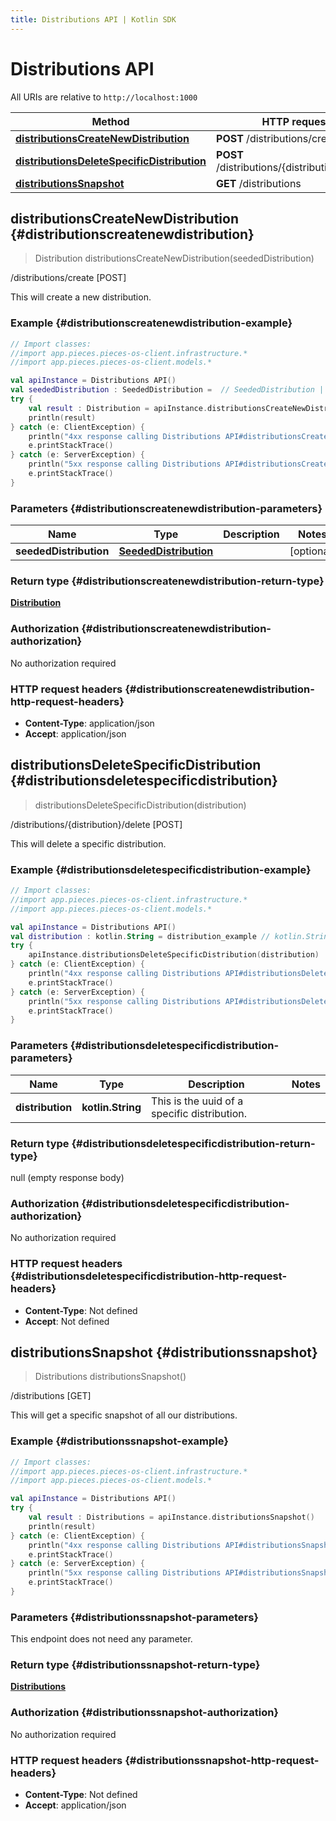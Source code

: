 ```yaml
---
title: Distributions API | Kotlin SDK
---
```


# Distributions API

All URIs are relative to `http://localhost:1000`

Method | HTTP request | Description
------------- | ------------- | -------------
[**distributionsCreateNewDistribution**](#distributionscreatenewdistribution) | **POST** /distributions/create | /distributions/create [POST]
[**distributionsDeleteSpecificDistribution**](#distributionsdeletespecificdistribution) | **POST** /distributions/\{distribution\}/delete | /distributions/\{distribution\}/delete [POST]
[**distributionsSnapshot**](#distributionssnapshot) | **GET** /distributions | /distributions [GET]


## **distributionsCreateNewDistribution** {#distributionscreatenewdistribution}
> Distribution distributionsCreateNewDistribution(seededDistribution)

/distributions/create [POST]

This will create a new distribution.

### Example {#distributionscreatenewdistribution-example}
```kotlin
// Import classes:
//import app.pieces.pieces-os-client.infrastructure.*
//import app.pieces.pieces-os-client.models.*

val apiInstance = Distributions API()
val seededDistribution : SeededDistribution =  // SeededDistribution | 
try {
    val result : Distribution = apiInstance.distributionsCreateNewDistribution(seededDistribution)
    println(result)
} catch (e: ClientException) {
    println("4xx response calling Distributions API#distributionsCreateNewDistribution")
    e.printStackTrace()
} catch (e: ServerException) {
    println("5xx response calling Distributions API#distributionsCreateNewDistribution")
    e.printStackTrace()
}
```

### Parameters {#distributionscreatenewdistribution-parameters}

Name | Type | Description  | Notes
------------- | ------------- | ------------- | -------------
 **seededDistribution** | [**SeededDistribution**](../models/SeededDistribution)|  | [optional]

### Return type {#distributionscreatenewdistribution-return-type}

[**Distribution**](../models/Distribution)

### Authorization {#distributionscreatenewdistribution-authorization}

No authorization required

### HTTP request headers {#distributionscreatenewdistribution-http-request-headers}

 - **Content-Type**: application/json
 - **Accept**: application/json

## **distributionsDeleteSpecificDistribution** {#distributionsdeletespecificdistribution}
> distributionsDeleteSpecificDistribution(distribution)

/distributions/\{distribution\}/delete [POST]

This will delete a specific distribution.

### Example {#distributionsdeletespecificdistribution-example}
```kotlin
// Import classes:
//import app.pieces.pieces-os-client.infrastructure.*
//import app.pieces.pieces-os-client.models.*

val apiInstance = Distributions API()
val distribution : kotlin.String = distribution_example // kotlin.String | This is the uuid of a specific distribution.
try {
    apiInstance.distributionsDeleteSpecificDistribution(distribution)
} catch (e: ClientException) {
    println("4xx response calling Distributions API#distributionsDeleteSpecificDistribution")
    e.printStackTrace()
} catch (e: ServerException) {
    println("5xx response calling Distributions API#distributionsDeleteSpecificDistribution")
    e.printStackTrace()
}
```

### Parameters {#distributionsdeletespecificdistribution-parameters}

Name | Type | Description  | Notes
------------- | ------------- | ------------- | -------------
 **distribution** | **kotlin.String**| This is the uuid of a specific distribution. |

### Return type {#distributionsdeletespecificdistribution-return-type}

null (empty response body)

### Authorization {#distributionsdeletespecificdistribution-authorization}

No authorization required

### HTTP request headers {#distributionsdeletespecificdistribution-http-request-headers}

 - **Content-Type**: Not defined
 - **Accept**: Not defined

## **distributionsSnapshot** {#distributionssnapshot}
> Distributions distributionsSnapshot()

/distributions [GET]

This will get a specific snapshot of all our distributions.

### Example {#distributionssnapshot-example}
```kotlin
// Import classes:
//import app.pieces.pieces-os-client.infrastructure.*
//import app.pieces.pieces-os-client.models.*

val apiInstance = Distributions API()
try {
    val result : Distributions = apiInstance.distributionsSnapshot()
    println(result)
} catch (e: ClientException) {
    println("4xx response calling Distributions API#distributionsSnapshot")
    e.printStackTrace()
} catch (e: ServerException) {
    println("5xx response calling Distributions API#distributionsSnapshot")
    e.printStackTrace()
}
```

### Parameters {#distributionssnapshot-parameters}
This endpoint does not need any parameter.

### Return type {#distributionssnapshot-return-type}

[**Distributions**](../models/Distributions)

### Authorization {#distributionssnapshot-authorization}

No authorization required

### HTTP request headers {#distributionssnapshot-http-request-headers}

 - **Content-Type**: Not defined
 - **Accept**: application/json

